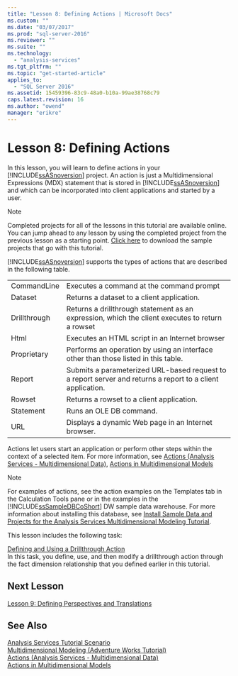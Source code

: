 ```yaml
---
title: "Lesson 8: Defining Actions | Microsoft Docs"
ms.custom: ""
ms.date: "03/07/2017"
ms.prod: "sql-server-2016"
ms.reviewer: ""
ms.suite: ""
ms.technology: 
  - "analysis-services"
ms.tgt_pltfrm: ""
ms.topic: "get-started-article"
applies_to: 
  - "SQL Server 2016"
ms.assetid: 15459396-83c9-48a0-b10a-99ae38768c79
caps.latest.revision: 16
ms.author: "owend"
manager: "erikre"
---
```

# Lesson 8: Defining Actions
In this lesson, you will learn to define actions in your [!INCLUDE[ssASnoversion](../../a9notintoc/includes/ssasnoversion-md.md)] project. An action is just a Multidimensional Expressions (MDX) statement that is stored in [!INCLUDE[ssASnoversion](../../a9notintoc/includes/ssasnoversion-md.md)] and which can be incorporated into client applications and started by a user.  
  
> [!NOTE]  
> Completed projects for all of the lessons in this tutorial are available online. You can jump ahead to any lesson by using the completed project from the previous lesson as a starting point. [Click here](http://go.microsoft.com/fwlink/?LinkID=221866) to download the sample projects that go with this tutorial.  
  
[!INCLUDE[ssASnoversion](../../a9notintoc/includes/ssasnoversion-md.md)] supports the types of actions that are described in the following table.  
  
|||  
|-|-|  
|CommandLine|Executes a command at the command prompt|  
|Dataset|Returns a dataset to a client application.|  
|Drillthrough|Returns a drillthrough statement as an expression, which the client executes to return a rowset|  
|Html|Executes an HTML script in an Internet browser|  
|Proprietary|Performs an operation by using an interface other than those listed in this table.|  
|Report|Submits a parameterized URL-based request to a report server and returns a report to a client application.|  
|Rowset|Returns a rowset to a client application.|  
|Statement|Runs an OLE DB command.|  
|URL|Displays a dynamic Web page in an Internet browser.|  
  
Actions let users start an application or perform other steps within the context of a selected item. For more information, see [Actions &#40;Analysis Services - Multidimensional Data&#41;](../../analysis-services/multidimensional-models/actions-analysis-services-multidimensional-data.md), [Actions in Multidimensional Models](../../analysis-services/multidimensional-models/actions-in-multidimensional-models.md)  
  
> [!NOTE]  
> For examples of actions, see the action examples on the Templates tab in the Calculation Tools pane or in the examples in the [!INCLUDE[ssSampleDBCoShort](../../a9notintoc/includes/sssampledbcoshort-md.md)] DW sample data warehouse. For more information about installing this database, see [Install Sample Data and Projects for the Analysis Services Multidimensional Modeling Tutorial](../../analysis-services/tutorials/install-sample-data-and-projects.md).  
  
This lesson includes the following task:  
  
[Defining and Using a Drillthrough Action](../../analysis-services/tutorials/lesson-8-1-defining-and-using-a-drillthrough-action.md)  
In this task, you define, use, and then modify a drillthrough action through the fact dimension relationship that you defined earlier in this tutorial.  
  
## Next Lesson  
[Lesson 9: Defining Perspectives and Translations](../../analysis-services/tutorials/lesson-9-defining-perspectives-and-translations.md)  
  
## See Also  
[Analysis Services Tutorial Scenario](../../analysis-services/tutorials/analysis-services-tutorial-scenario.md)  
[Multidimensional Modeling &#40;Adventure Works Tutorial&#41;](../../analysis-services/tutorials/multidimensional-modeling-adventure-works-tutorial.md)  
[Actions &#40;Analysis Services - Multidimensional Data&#41;](../../analysis-services/multidimensional-models/actions-analysis-services-multidimensional-data.md)  
[Actions in Multidimensional Models](../../analysis-services/multidimensional-models/actions-in-multidimensional-models.md)  
  
  
  
